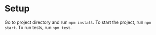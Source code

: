 # Setup

Go to project directory and run `npm install`.
To start the project, run `npm start`.
To run tests, run `npm test`.
